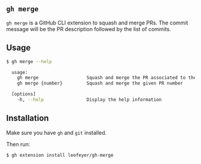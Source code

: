 ## `gh merge`

`gh merge` is a GitHub CLI extension to squash and merge PRs. The commit
message will be the PR description followed by the list of commits.

## Usage

```bash
$ gh merge --help

  usage:
    gh merge                  Squash and merge the PR associated to the current branch
    gh merge {number}         Squash and merge the given PR number

  [options]
    -h, --help                Display the help information
```

## Installation

Make sure you have `gh` and `git` installed.

Then run:

```bash
$ gh extension install leofeyer/gh-merge
```
